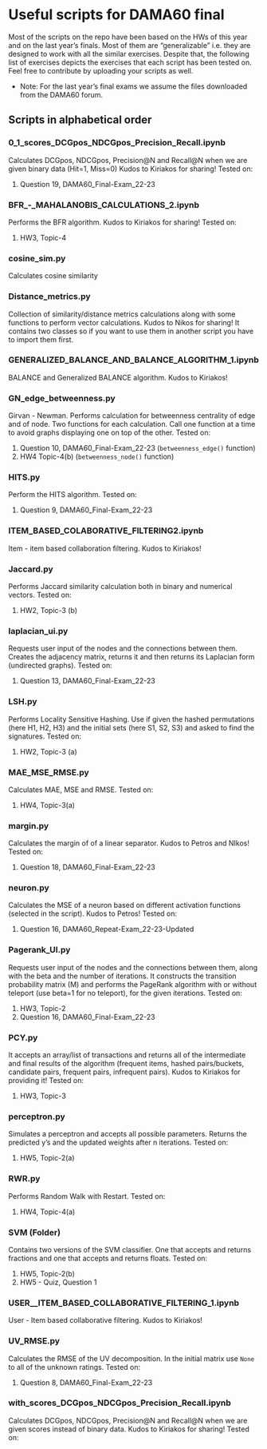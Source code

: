 # Useful scripts for DAMA60 final

Most of the scripts on the repo have been based on the HWs of this year and on the last year’s finals. Most of them are “generalizable” i.e. they are designed to work with all the similar exercises. Despite that, the following list of exercises depicts the exercises that each script has been tested on. Feel free to contribute by uploading your scripts as well.

- Note: For the last year’s final exams we assume the files downloaded from the DAMA60 forum.

## Scripts in alphabetical order

### 0_1_scores_DCGpos_NDCGpos_Precision_Recall.ipynb

Calculates DCGpos, NDCGpos, Precision@N and Recall@N when we are given binary data (Hit=1, Miss=0) Kudos to Kiriakos for sharing! Tested on:

1. Question 19, DAMA60_Final-Exam_22-23

### BFR_-_MAHALANOBIS_CALCULATIONS_2.ipynb

Performs the BFR algorithm. Kudos to Kiriakos for sharing! Tested on:

1. HW3, Topic-4

### cosine_sim.py

Calculates cosine similarity

### Distance_metrics.py

Collection of similarity/distance metrics calculations along with some functions to perform vector calculations. Kudos to Nikos for sharing! It contains two classes so if you want to use them in another script you have to import them first.

### GENERALIZED_BALANCE_AND_BALANCE_ALGORITHM_1.ipynb

BALANCE and Generalized BALANCE algorithm. Kudos to Kiriakos!

### GN_edge_betweenness.py

Girvan - Newman. Performs calculation for betweenness centrality of edge and of node. Two functions for each calculation. Call one function at a time to avoid graphs displaying one on top of the other. Tested on:

1. Question 10, DAMA60_Final-Exam_22-23 (`betweenness_edge()` function)
2. HW4 Topic-4(b) (`betweenness_node()` function)

### HITS.py

Perform the HITS algorithm. Tested on:

1. Question 9, DAMA60_Final-Exam_22-23

### **ITEM_BASED_COLABORATIVE_FILTERING2.ipynb**

Item - item based collaboration filtering. Kudos to Kiriakos!

### Jaccard.py

Performs Jaccard similarity calculation both in binary  and numerical vectors. Tested on:

1. HW2, Topic-3 (b)

### laplacian_ui.py

Requests user input of the nodes and the connections between them. Creates the adjacency matrix, returns it and then returns its Laplacian form (undirected graphs). Tested on:

1. Question 13, DAMA60_Final-Exam_22-23

### LSH.py

Performs Locality Sensitive Hashing. Use if given the hashed permutations (here H1, H2, H3) and the initial sets (here S1, S2, S3) and asked to find the signatures. Tested on:

1. HW2, Topic-3 (a)

### MAE_MSE_RMSE.py

Calculates MAE, MSE and RMSE. Tested on:

1. HW4, Topic-3(a)

### margin.py

Calculates the margin of of a linear separator. Kudos to Petros and NIkos! Tested on:

1. Question 18, DAMA60_Final-Exam_22-23

### neuron.py

Calculates the MSE of a neuron based on different activation functions (selected in the script). Kudos to Petros! Tested on:

1. Question 16, DAMA60_Repeat-Exam_22-23-Updated

### Pagerank_UI.py

Requests user input of the nodes and the connections between them, along with the beta and the number of iterations. It constructs the transition probability matrix (M) and performs the PageRank algorithm with or without teleport (use beta=1 for no teleport), for the given iterations. Tested on:

1. HW3, Topic-2
2. Question 16, DAMA60_Final-Exam_22-23

### PCY.py

It accepts an array/list of transactions and returns all of the intermediate and final results of the algorithm (frequent items, hashed pairs/buckets, candidate pairs, frequent pairs, infrequent pairs). Kudos to Kiriakos for providing it! Tested on:

1. HW3, Topic-3

### perceptron.py

Simulates a perceptron and accepts all possible parameters. Returns the predicted y’s and the updated weights after n iterations. Tested on:

1. HW5, Topic-2(a)

### RWR.py

Performs Random Walk with Restart. Tested on:

1. HW4, Topic-4(a)

### SVM (Folder)

Contains two versions of the SVM classifier. One that accepts and returns fractions and one that accepts and returns floats. Tested on:

1. HW5, Topic-2(b)
2. HW5 - Quiz, Question 1

### USER__ITEM_BASED_COLLABORATIVE_FILTERING_1.ipynb

User - Item based collaborative filtering. Kudos to Kiriakos!

### UV_RMSE.py

Calculates the RMSE of the UV decomposition. In the initial matrix use `None` to all of the unknown ratings. Tested on:

1. Question 8, DAMA60_Final-Exam_22-23

### with_scores_DCGpos_NDCGpos_Precision_Recall.ipynb

Calculates DCGpos, NDCGpos, Precision@N and Recall@N when we are given scores instead of binary data. Kudos to Kiriakos for sharing! Tested on: